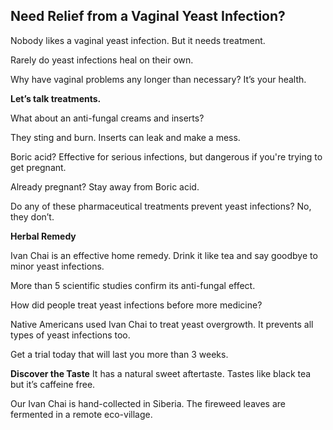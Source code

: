 ## Need Relief from a Vaginal Yeast Infection?

Nobody likes a vaginal yeast infection. But it needs treatment.

Rarely do yeast infections heal on their own.

Why have vaginal problems any longer than necessary? It’s your health.

**Let’s talk treatments.**

What about an anti-fungal creams and inserts?

They sting and burn. Inserts can leak and make a mess.

Boric acid? Effective for serious infections, but dangerous if you're trying to get pregnant.

Already pregnant? Stay away from Boric acid.

Do any of these pharmaceutical treatments prevent yeast infections? No, they don’t.

**Herbal Remedy**

Ivan Chai is an effective home remedy. Drink it like tea and say goodbye to minor yeast infections.

More than 5 scientific studies confirm its anti-fungal effect.

How did people treat yeast infections before more medicine?

Native Americans used Ivan Chai to treat yeast overgrowth. It prevents all types of yeast infections too.

Get a trial today that will last you more than 3 weeks.

**Discover the Taste**
It has a natural sweet aftertaste. Tastes like black tea but it’s caffeine free.

Our Ivan Chai is hand-collected in Siberia. The fireweed leaves are fermented in a remote eco-village.
